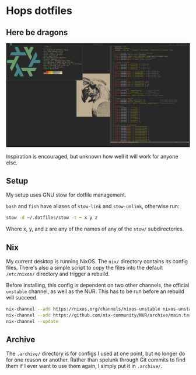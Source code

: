 # Hops dotfiles

## Here be dragons

![My desktop](attachments/desktop.png "Desktop screenshot")

Inspiration is encouraged, but unknown how well it will work for anyone else.

## Setup

My setup uses GNU stow for dotfile management.

`bash` and `fish` have aliases of `stow-link` and `stow-unlink`, otherwise run:
```sh
stow -d ~/.dotfiles/stow -t ~ x y z
```

Where x, y, and z are any of the names of any of the `stow/` subdirectories.

## Nix

My current desktop is running NixOS. The `nix/` directory contains its config
files. There's also a simple script to copy the files into the default `/etc/nixos/`
directory and trigger a rebuild.

Before installing, this config is dependent on two other channels, the official
`unstable` channel, as well as the NUR. This has to be run before an rebuild
will succeed.

```sh
nix-channel --add https://nixos.org/channels/nixos-unstable nixos-unstable
nix-channel --add https://github.com/nix-community/NUR/archive/main.tar.gz nur
nix-channel --update
```

## Archive

The `.archive/` directory is for configs I used at one point, but no longer do
for one reason or another. Rather than spelunk through Git commits to find them
if I ever want to use them again, I simply put it in `.archive/`.

